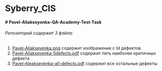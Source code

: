 # Syberry_CIS

<h4># Pavel-Aliakseyenka-QA-Academy-Test-Task<h4/>

<h6>Репозиторий содержит 3 файла:</h6>
<ol>
<li><a href ="https://gitlab.com/Pavel-A87/pavel-aliakseyenka-qa-academy-test-task/-/blob/6abdf1e73dce37de77610282a632e72f16da9aef/Pavel-Aliakseyenka.png">Pavel-Aliakseyenka.png</a> содержит изображение с Id дефектов</li>
<li><a href ="https://gitlab.com/Pavel-A87/pavel-aliakseyenka-qa-academy-test-task/-/blob/a8bfcba37d5fe03afca7e1a0249ac6f598ff3c88/Pavel-Aliakseyenka-5defects.pdf">Pavel-Aliakseyenka-5defects.pdf</a>	содержит пять наиболее критичных дефекта</li>
<li><a href ="https://gitlab.com/Pavel-A87/pavel-aliakseyenka-qa-academy-test-task/-/blob/a8bfcba37d5fe03afca7e1a0249ac6f598ff3c88/Pavel-Aleakseyenka-all-defects.pdf">Pavel-Aleakseyenka-all-defects.pdf</a> содержит все остальные дефекты	</li>
</ol>

